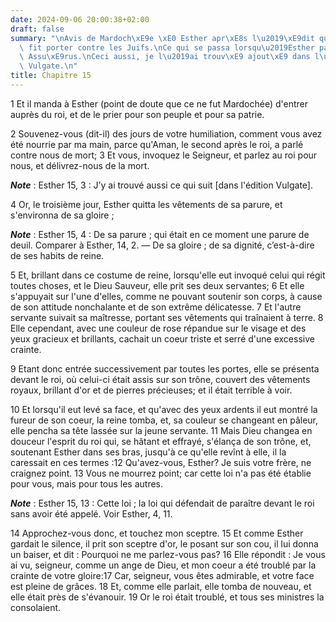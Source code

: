 ```yaml
---
date: 2024-09-06 20:00:38+02:00
draft: false
summary: "\nAvis de Mardoch\xE9e \xE0 Esther apr\xE8s l\u2019\xE9dit qu\u2019Aman\
  \ fit porter contre les Juifs.\nCe qui se passa lorsqu\u2019Esther parut devant\
  \ Assu\xE9rus.\nCeci aussi, je l\u2019ai trouv\xE9 ajout\xE9 dans l\u2019\xE9dition\
  \ Vulgate.\n"
title: Chapitre 15
---
```





1 Et il manda à Esther (point de doute que ce ne fut Mardochée) d'entrer auprès du roi, et de le prier pour son peuple et pour sa patrie.


2 Souvenez-vous (dit-il) des jours de votre humiliation, comment vous avez été nourrie par ma main, parce qu'Aman, le second après le roi, a parlé contre nous de mort; 3 Et vous, invoquez le Seigneur, et parlez au roi pour nous, et délivrez-nous de la mort.

***Note*** :  Esther 15, 3 : J’y ai trouvé aussi ce qui suit [dans l'édition Vulgate].


4 Or, le troisième jour, Esther quitta les vêtements de sa parure, et s'environna de sa gloire ;

***Note*** :  Esther 15, 4 : De sa parure ; qui était en ce moment une parure de deuil. Comparer à Esther, 14, 2. ― De sa gloire ; de sa dignité, c’est-à-dire de ses habits de reine.

5 Et, brillant dans ce costume de reine, lorsqu'elle eut invoqué celui qui régit toutes choses, et le Dieu Sauveur, elle prit ses deux servantes; 6 Et elle s'appuyait sur l'une d'elles, comme ne pouvant soutenir son corps, à cause de son attitude nonchalante et de son extrême délicatesse. 7 Et l'autre servante suivait sa maîtresse, portant ses vêtements qui traînaient à terre. 8 Elle cependant, avec une couleur de rose répandue sur le visage et des yeux gracieux et brillants, cachait un coeur triste et serré d'une excessive crainte.


9 Etant donc entrée successivement par toutes les portes, elle se présenta devant le roi, où celui-ci était assis sur son trône, couvert des vêtements royaux, brillant d'or et de pierres précieuses; et il était terrible à voir.

10 Et lorsqu'il eut levé sa face, et qu'avec des yeux ardents il eut montré la fureur de son coeur, la reine tomba, et, sa couleur se changeant en pâleur, elle pencha sa tête lassée sur la jeune servante. 11 Mais Dieu changea en douceur l'esprit du roi qui, se hâtant et effrayé, s'élança de son trône, et, soutenant Esther dans ses bras, jusqu'à ce qu'elle revînt à elle, il la caressait en ces termes :12 Qu'avez-vous, Esther? Je suis votre frère, ne craignez point. 13 Vous ne mourrez point; car cette loi n'a pas été établie pour vous, mais pour tous les autres.

***Note*** :  Esther 15, 13 : Cette loi ; la loi qui défendait de paraître devant le roi sans avoir été appelé. Voir Esther, 4, 11.

14 Approchez-vous donc, et touchez mon sceptre. 15 Et comme Esther gardait le silence, il prit son sceptre d'or, le posant sur son cou, il lui donna un baiser, et dit : Pourquoi ne me parlez-vous pas? 16 Elle répondit : Je vous ai vu, seigneur, comme un ange de Dieu, et mon coeur a été troublé par la crainte de votre gloire:17 Car, seigneur, vous êtes admirable, et votre face est pleine de grâces. 18 Et, comme elle parlait, elle tomba de nouveau, et elle était près de s'évanouir. 19 Or le roi était troublé, et tous ses ministres la consolaient.

